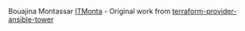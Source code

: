 Bouajina Montassar [ITMonta](https://github.com/ITMonta) - Original work from [terraform-provider-ansible-tower](https://github.com/Kaginari/terraform-provider-ansible-tower)
